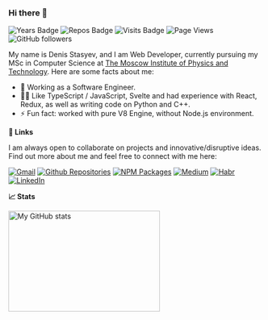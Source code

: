 ### Hi there 👋

![Years Badge](https://badges.pufler.dev/years/denisstasyev)
![Repos Badge](https://badges.pufler.dev/repos/denisstasyev)
![Visits Badge](https://badges.pufler.dev/visits/denisstasyev/denisstasyev)
![Page Views](https://komarev.com/ghpvc/?username=denisstasyev)
![GitHub followers](https://img.shields.io/github/followers/denisstasyev?logo=github)

My name is Denis Stasyev, and I am Web Developer, currently pursuing my MSc in Computer Science at [The Moscow Institute of Physics and Technology](https://mipt.ru/english/). Here are some facts about me:

- 🔭 Working as a Software Engineer.
- 👨‍💻️ Like TypeScript / JavaScript, Svelte and had experience with React, Redux, as well as writing code on Python and C++.
- ⚡ Fun fact: worked with pure V8 Engine, without Node.js environment.

<!--
- 🌱 I’m currently learning ...
- 👯 I’m looking to collaborate on ...
- 🤔 I’m looking for help with ...
- 💬 Ask me about ...
- 📫 How to reach me: ...
- 😄 Pronouns: ...
-->

**🔗 Links**

I am always open to collaborate on projects and innovative/disruptive ideas. Find out more about me and feel free to connect with me here:

[![Gmail](https://img.shields.io/badge/-denisstasyev@gmail.com-c71610?logo=Gmail&logoColor=white)](mailto:denisstasyev@gmail.com)
[![Github Repositories](https://img.shields.io/badge/-denisstasyev-24292f?logo=Github&logoColor=white)](https://github.com/denisstasyev?tab=repositories)
[![NPM Packages](https://img.shields.io/badge/-denisstasyev-24292f?logo=NPM&logoColor=white)](https://www.npmjs.com/~denisstasyev)
[![Medium](https://img.shields.io/badge/-denisstasyev-292929?logo=Medium)](https://medium.com/@denisstasyev)
[![Habr](https://img.shields.io/badge/-denisstasyev-629fbc?logo=Habr&logoColor=white)](https://habr.com/ru/users/denisstasyev/posts/)
[![LinkedIn](https://img.shields.io/badge/-denisstasyev-0a66c2?logo=LinkedIn)](https://www.linkedin.com/in/denisstasyev/)

**📈 Stats**

<a href="https://github.com/denisstasyev">
  <img 
    src="https://github-readme-stats.vercel.app/api?username=denisstasyev&show_icons=true&theme=graywhite&count_private=true&include_all_commits=true&hide_rank=true"
    alt="My GitHub stats"
    align="middle"
    height="200"
    width="300"
  />
</a>
